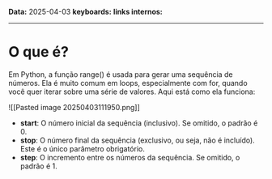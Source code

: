 
**Data:** 2025-04-03
**keyboards:** 
**links internos:** 
___
# O que é?

Em Python, a função range() é usada para gerar uma sequência de números. Ela é muito comum em loops, especialmente com for, quando você quer iterar sobre uma série de valores. Aqui está como ela funciona:

![[Pasted image 20250403111950.png]]

- **start**: O número inicial da sequência (inclusivo). Se omitido, o padrão é 0.
- **stop**: O número final da sequência (exclusivo, ou seja, não é incluído). Este é o único parâmetro obrigatório.
- **step**: O incremento entre os números da sequência. Se omitido, o padrão é 1.